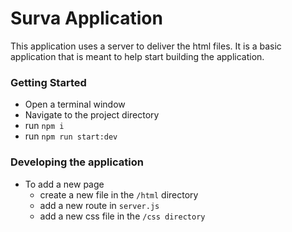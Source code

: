 # Surva Application 

This application uses a server to deliver the html files. It is a basic application that is meant to help start building the application.

### Getting Started
- Open a terminal window
- Navigate to the project directory 
- run `npm i`
- run `npm run start:dev`

### Developing the application 
- To add a new page
    - create a new file in the `/html` directory
    - add a new route in `server.js`
    - add a new css file in the `/css directory`